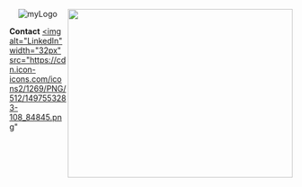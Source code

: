 
<p align="center">
    <img href="https://github.com/pedromaranini" src="https://i.ibb.co/pn7Q2P5/myLogo.jpg" alt="myLogo" border="0">
    <img href="https://github.com/pedromaranini" align="right" width="400" height="300" src="https://media.giphy.com/media/iIqmM5tTjmpOB9mpbn/source.gif" />
</p>

**Contact**
<a href="">
    <img alt="LinkedIn" width="32px" src="https://cdn.icon-icons.com/icons2/1269/PNG/512/1497553283-108_84845.png"
</a>
    



